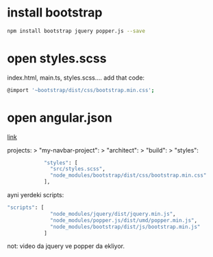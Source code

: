 # install bootstrap

```.sh
npm install bootstrap jquery popper.js --save
```

# open styles.scss

index.html, main.ts, styles.scss.... add that code:

```.sh
@import '~bootstrap/dist/css/bootstrap.min.css';
```

# open angular.json

[link](https://www.youtube.com/watch?v=g9ucAJU0Bb8&ab_channel=CodeHandbook)

projects: > "my-navbar-project": > "architect": > "build": > "styles":

```.sh
            "styles": [
              "src/styles.scss",
              "node_modules/bootstrap/dist/css/bootstrap.min.css"
            ],
```

ayni yerdeki scripts:

```.sh
"scripts": [
              "node_modules/jquery/dist/jquery.min.js",
              "node_modules/popper.js/dist/umd/popper.min.js",
              "node_modules/bootstrap/dist/js/bootstrap.min.js"
            ]
```

not: video da jquery ve popper da ekliyor.
